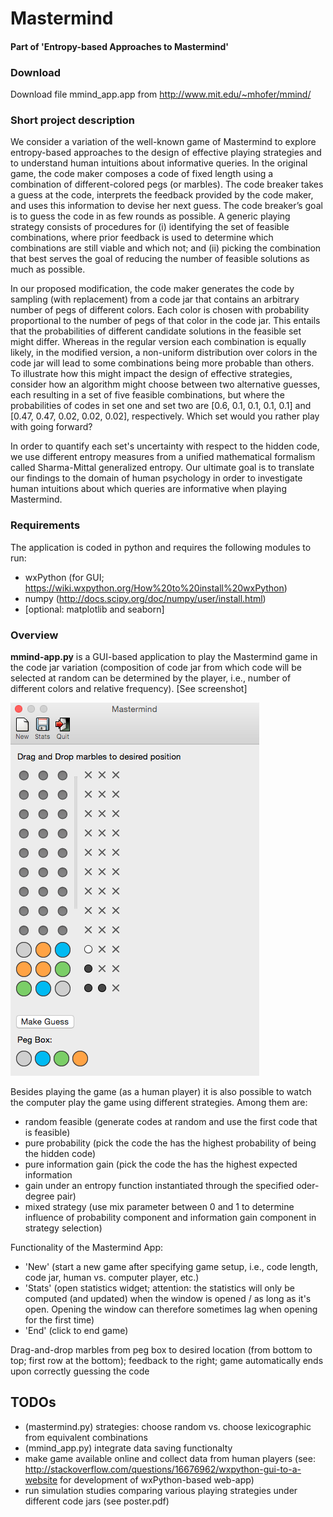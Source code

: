 # Mastermind 
#### Part of 'Entropy-based Approaches to Mastermind'

### Download

Download file mmind_app.app from http://www.mit.edu/~mhofer/mmind/


### Short project description 

We consider a variation of the well-known game of Mastermind to explore entropy-based approaches to the design of effective playing strategies and to understand human intuitions about informative queries. In the original game, the code maker composes a code of fixed length using a combination of different-colored pegs (or marbles). The code breaker takes a guess at the code, interprets the feedback provided by the code maker, and uses this information to devise her next guess. The code breaker’s goal is to guess the code in as few rounds as possible. A generic playing strategy consists of procedures for (i) identifying the set of feasible combinations, where prior feedback is used to determine which combinations are still viable and which not; and (ii) picking the combination that best serves the goal of reducing the number of feasible solutions as much as possible. 

In our proposed modification, the code maker generates the code by sampling (with replacement) from a code jar that contains an arbitrary number of pegs of different colors. Each color is chosen with probability proportional to the number of pegs of that color in the code jar. This entails that the probabilities of different candidate solutions in the feasible set might differ. Whereas in the regular version each combination is equally likely, in the modified version, a non-uniform distribution over colors in the code jar will lead to some combinations being more probable than others. To illustrate how this might impact the design of effective strategies, consider how an algorithm might choose between two alternative guesses, each resulting in a set of five feasible combinations, but where the probabilities of codes in set one and set two are [0.6, 0.1, 0.1, 0.1, 0.1] and [0.47, 0.47, 0.02, 0.02, 0.02], respectively. Which set would you rather play with going forward?

In order to quantify each set's uncertainty with respect to the hidden code, we use different entropy measures from a unified mathematical formalism called Sharma-Mittal generalized entropy. Our ultimate goal is to translate our findings to the domain of human psychology in order to investigate human intuitions about which queries are informative when playing Mastermind.


### Requirements

The application is coded in python and requires the following modules to run:
* wxPython (for GUI; https://wiki.wxpython.org/How%20to%20install%20wxPython)
* numpy (http://docs.scipy.org/doc/numpy/user/install.html)
* [optional: matplotlib and seaborn]

### Overview

**mmind-app.py** is a GUI-based application to play the Mastermind game in 
the code jar variation (composition of code jar from which code will be 
selected at random can be determined by the player, i.e., number of 
different colors and relative frequency). [See screenshot]

![screenshot][logo]

[logo]: img/ss.png "game screenshot"

Besides playing the game (as a human player) it is also possible to watch 
the computer play the game using different strategies. Among them are:
* random feasible (generate codes at random and use the first code that
is feasible)
* pure probability (pick the code the has the highest probability of
being the hidden code)
* pure information gain (pick the code the has the highest expected information
* gain under an entropy function instantiated through the specified oder-degree pair)
* mixed strategy (use mix parameter between 0 and 1 to determine influence of 
probability component and information gain component in strategy selection)

Functionality of the Mastermind App:
* 'New' (start a new game after specifying game setup, i.e., code length, 
code jar, human vs. computer player, etc.)
* 'Stats' (open statistics widget; attention: the statistics will only be 
computed (and updated) when the window is opened / as long as it's open.
Opening the window can therefore sometimes lag when opening for the first 
time)
* 'End' (click to end game)

Drag-and-drop marbles from peg box to desired location (from bottom to top; 
first row at the bottom); feedback to the right; game automatically ends 
upon correctly guessing the code


## TODOs

* (mastermind.py) strategies: choose random vs. choose lexicographic from equivalent combinations
* (mmind_app.py) integrate data saving functionalty
* make game available online and collect data from human players (see: http://stackoverflow.com/questions/16676962/wxpython-gui-to-a-website for development of wxPython-based web-app)
* run simulation studies comparing various playing strategies under different 
code jars (see poster.pdf)
